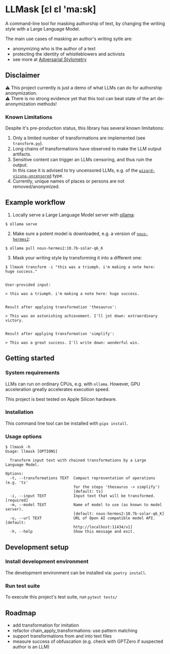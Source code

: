 # LLMask [ɛl ɛl 'ma:sk]

A command-line tool for masking authorship of text,
by changing the writing style with a Large Language Model.

The main use cases of masking an author's writing sytle are:

* anonymizing who is the author of a text
* protecting the identity of whistleblowers and activists
* see more at [Adversarial Stylometry](https://en.wikipedia.org/wiki/Adversarial_stylometry)

## Disclaimer

⚠️ This project currently is just a demo of what LLMs can do for authorship anonymization.<br>
⚠️ There is no strong evidence yet that this tool can beat state of the art de-anonymization methods!

### Known Limitations

Despite it's pre-production status, this library has several known limitations:

1. Only a limited number of transformations are implemented (see `transform.py`).
2. Long chains of transformations have observed to make the LLM output artifacts.
3. Sensitive content can trigger an LLMs censoring, and thus ruin the output.<br>
In this case it is advised to try uncensored LLMs, e.g. of the [`wizard-vicuna-uncensored`](https://registry.ollama.ai/library/wizard-vicuna-uncensored) type.
4. Currently, unique names of places or persons are not removed/anonymized.


## Example workflow

1. Locally serve a Large Language Model server with [ollama](https://ollama.com/):

```
$ ollama serve
```

2. Make sure a potent model is downloaded, e.g. a version of [`nous-hermes2`](https://registry.ollama.ai/library/nous-hermes2):

```
$ ollama pull nous-hermes2:10.7b-solar-q6_K
```

3. Mask your writing style by transforming it into a different one:

```
$ llmask transform -i "this was a triumph. i'm making a note here: huge success."


User-provided input:

> this was a triumph. i'm making a note here: huge success.


Result after applying transformation 'thesaurus':

> This was an astonishing achievement. I'll jot down: extraordinary victory.


Result after applying transformation 'simplify':

> This was a great success. I'll write down: wonderful win.
```

## Getting started
### System requirements

LLMs can run on ordinary CPUs, e.g. with `ollama`.
However, GPU acceleration greatly accelerates execution speed.

This project is best tested on Apple Silicon hardware.

### Installation

This command line tool can be installed with `pipx install`.

### Usage options

```
$ llmask -h
Usage: llmask [OPTIONS]

  Transform input text with chained transformations by a Large Language Model.

Options:
  -t, --transformations TEXT  Compact representation of operations (e.g. 'ts'
                              for the steps 'thesaurus -> simplify')
                              [default: ts]
  -i, --input TEXT            Input text that will be transformed.  [required]
  -m, --model TEXT            Name of model to use (as known to model server).
                              [default: nous-hermes2:10.7b-solar-q6_K]
  -u, --url TEXT              URL of Open AI compatible model API.  [default:
                              http://localhost:11434/v1]
  -h, --help                  Show this message and exit.
```

## Development setup
### Install development environment

The development environment can be installed via: `poetry install`.

### Run test suite

To execute this project's test suite, run `pytest tests/`

## Roadmap
* add transformation for imitation
* refactor chain_apply_transformations: use pattern matching
* support transformations from and into text files
* measure success of obfuscation (e.g. check with GPTZero if suspected author is an LLM)

